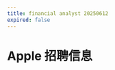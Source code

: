 ```yaml
---
title: financial analyst 20250612
expired: false
---
```


# Apple 招聘信息

<JobPostingTable job-posting-json-path="apple/data/financial-analyst-20250612.json" />
